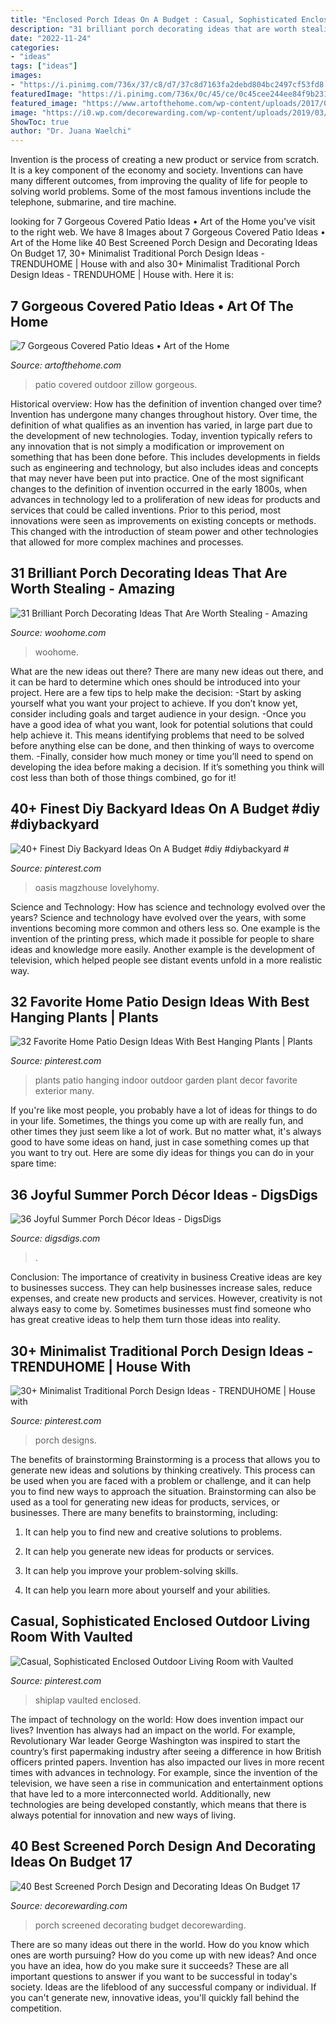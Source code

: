 ```yaml
---
title: "Enclosed Porch Ideas On A Budget : Casual, Sophisticated Enclosed Outdoor Living Room With Vaulted"
description: "31 brilliant porch decorating ideas that are worth stealing"
date: "2022-11-24"
categories:
- "ideas"
tags: ["ideas"]
images:
- "https://i.pinimg.com/736x/37/c8/d7/37c8d7163fa2debd804bc2497cf53fd8.jpg"
featuredImage: "https://i.pinimg.com/736x/0c/45/ce/0c45cee244ee84f9b231a7ac22a5f45f.jpg"
featured_image: "https://www.artofthehome.com/wp-content/uploads/2017/04/02-Outdoor-Covered-Patio-Ideas.jpg"
image: "https://i0.wp.com/decorewarding.com/wp-content/uploads/2019/03/40-Best-Screened-Porch-Design-and-Decorating-Ideas-On-Budget-17.jpg?fit=948%2C1424&amp;ssl=1"
ShowToc: true
author: "Dr. Juana Waelchi"
---
```



Invention is the process of creating a new product or service from scratch. It is a key component of the economy and society. Inventions can have many different outcomes, from improving the quality of life for people to solving world problems. Some of the most famous inventions include the telephone, submarine, and tire machine.

	

		
looking for 7 Gorgeous Covered Patio Ideas • Art of the Home you've visit to the right web. We have 8 Images about 7 Gorgeous Covered Patio Ideas • Art of the Home like 40 Best Screened Porch Design and Decorating Ideas On Budget 17, 30+ Minimalist Traditional Porch Design Ideas - TRENDUHOME | House with and also 30+ Minimalist Traditional Porch Design Ideas - TRENDUHOME | House with. Here it is:
		
    
## 7 Gorgeous Covered Patio Ideas • Art Of The Home

<img loading=lazy src="https://www.artofthehome.com/wp-content/uploads/2017/04/02-Outdoor-Covered-Patio-Ideas.jpg" onerror="this.onerror=null;this.src='https://tse2.mm.bing.net/th?id=OIP.SdXMi1I9a_JcB2e-G7aUiwHaLB&amp;pid=15.1';" alt="7 Gorgeous Covered Patio Ideas • Art of the Home">

_Source: artofthehome.com_

>patio covered outdoor zillow gorgeous. 

	

Historical overview: How has the definition of invention changed over time?
Invention has undergone many changes throughout history. Over time, the definition of what qualifies as an invention has varied, in large part due to the development of new technologies. Today, invention typically refers to any innovation that is not simply a modification or improvement on something that has been done before. This includes developments in fields such as engineering and technology, but also includes ideas and concepts that may never have been put into practice.
One of the most significant changes to the definition of invention occurred in the early 1800s, when advances in technology led to a proliferation of new ideas for products and services that could be called inventions. Prior to this period, most innovations were seen as improvements on existing concepts or methods. This changed with the introduction of steam power and other technologies that allowed for more complex machines and processes.

    
## 31 Brilliant Porch Decorating Ideas That Are Worth Stealing - Amazing

<img loading=lazy src="https://www.woohome.com/wp-content/uploads/2015/01/small-porch-ideas-woohome-30.jpg" onerror="this.onerror=null;this.src='https://tse3.mm.bing.net/th?id=OIP.OqXbJYvFMseHvzW9VDlQHQHaLK&amp;pid=15.1';" alt="31 Brilliant Porch Decorating Ideas That Are Worth Stealing - Amazing">

_Source: woohome.com_

>woohome. 

	

What are the new ideas out there?
There are many new ideas out there, and it can be hard to determine which ones should be introduced into your project. Here are a few tips to help make the decision: 
-Start by asking yourself what you want your project to achieve. If you don’t know yet, consider including goals and target audience in your design.
-Once you have a good idea of what you want, look for potential solutions that could help achieve it. This means identifying problems that need to be solved before anything else can be done, and then thinking of ways to overcome them.
-Finally, consider how much money or time you’ll need to spend on developing the idea before making a decision. If it’s something you think will cost less than both of those things combined, go for it!

    
## 40+ Finest Diy Backyard Ideas On A Budget #diy #diybackyard #

<img loading=lazy src="https://i.pinimg.com/736x/37/c8/d7/37c8d7163fa2debd804bc2497cf53fd8.jpg" onerror="this.onerror=null;this.src='https://tse1.mm.bing.net/th?id=OIP.7OMvIdxFUAsoJLUDAejcTAHaLH&amp;pid=15.1';" alt="40+ Finest Diy Backyard Ideas On A Budget #diy #diybackyard #">

_Source: pinterest.com_

>oasis magzhouse lovelyhomy. 

	

Science and Technology: How has science and technology evolved over the years?
Science and technology have evolved over the years, with some inventions becoming more common and others less so. One example is the invention of the printing press, which made it possible for people to share ideas and knowledge more easily. Another example is the development of television, which helped people see distant events unfold in a more realistic way.

    
## 32 Favorite Home Patio Design Ideas With Best Hanging Plants | Plants

<img loading=lazy src="https://i.pinimg.com/736x/86/d1/20/86d120d9354226a1dbb3d8fc5fc05e36.jpg" onerror="this.onerror=null;this.src='https://tse1.mm.bing.net/th?id=OIP.JyXmTD-bnwy6OxPdeu3-6wHaNK&amp;pid=15.1';" alt="32 Favorite Home Patio Design Ideas With Best Hanging Plants | Plants">

_Source: pinterest.com_

>plants patio hanging indoor outdoor garden plant decor favorite exterior many. 

	

If you're like most people, you probably have a lot of ideas for things to do in your life. Sometimes, the things you come up with are really fun, and other times they just seem like a lot of work. But no matter what, it's always good to have some ideas on hand, just in case something comes up that you want to try out. Here are some diy ideas for things you can do in your spare time: 

    
## 36 Joyful Summer Porch Décor Ideas - DigsDigs

<img loading=lazy src="https://www.digsdigs.com/photos/joyful-summer-porch-decor-ideas-21.jpg" onerror="this.onerror=null;this.src='https://tse4.mm.bing.net/th?id=OIP.K013VKJwu1ic1hb0O5IzRAHaJ4&amp;pid=15.1';" alt="36 Joyful Summer Porch Décor Ideas - DigsDigs">

_Source: digsdigs.com_

>. 

	

Conclusion: The importance of creativity in business
Creative ideas are key to businesses success. They can help businesses increase sales, reduce expenses, and create new products and services. However, creativity is not always easy to come by. Sometimes businesses must find someone who has great creative ideas to help them turn those ideas into reality.

    
## 30+ Minimalist Traditional Porch Design Ideas - TRENDUHOME | House With

<img loading=lazy src="https://i.pinimg.com/736x/c6/3d/e1/c63de11117700cf39a212713f1150650.jpg" onerror="this.onerror=null;this.src='https://tse3.mm.bing.net/th?id=OIP.ferkX6pmueaYrwPMROCyIgHaKX&amp;pid=15.1';" alt="30+ Minimalist Traditional Porch Design Ideas - TRENDUHOME | House with">

_Source: pinterest.com_

>porch designs. 

	

The benefits of brainstorming
Brainstorming is a process that allows you to generate new ideas and solutions by thinking creatively. This process can be used when you are faced with a problem or challenge, and it can help you to find new ways to approach the situation. Brainstorming can also be used as a tool for generating new ideas for products, services, or businesses.
There are many benefits to brainstorming, including:

1. It can help you to find new and creative solutions to problems.

2. It can help you generate new ideas for products or services.

3. It can help you improve your problem-solving skills.

4. It can help you learn more about yourself and your abilities.

    
## Casual, Sophisticated Enclosed Outdoor Living Room With Vaulted

<img loading=lazy src="https://i.pinimg.com/736x/0c/45/ce/0c45cee244ee84f9b231a7ac22a5f45f.jpg" onerror="this.onerror=null;this.src='https://tse1.mm.bing.net/th?id=OIP.YlS-AL4FtCTASV2Er8wZZgHaLH&amp;pid=15.1';" alt="Casual, Sophisticated Enclosed Outdoor Living Room with Vaulted">

_Source: pinterest.com_

>shiplap vaulted enclosed. 

	

The impact of technology on the world: How does invention impact our lives?
Invention has always had an impact on the world. For example, Revolutionary War leader George Washington was inspired to start the country’s first papermaking industry after seeing a difference in how British officers printed papers. Invention has also impacted our lives in more recent times with advances in technology. For example, since the invention of the television, we have seen a rise in communication and entertainment options that have led to a more interconnected world. Additionally, new technologies are being developed constantly, which means that there is always potential for innovation and new ways of living.

    
## 40 Best Screened Porch Design And Decorating Ideas On Budget 17

<img loading=lazy src="https://i0.wp.com/decorewarding.com/wp-content/uploads/2019/03/40-Best-Screened-Porch-Design-and-Decorating-Ideas-On-Budget-17.jpg?fit=948%2C1424&amp;ssl=1" onerror="this.onerror=null;this.src='https://tse4.mm.bing.net/th?id=OIP.8oYLuq78qVrZd54OCr9tqAHaLI&amp;pid=15.1';" alt="40 Best Screened Porch Design and Decorating Ideas On Budget 17">

_Source: decorewarding.com_

>porch screened decorating budget decorewarding. 

	

There are so many ideas out there in the world. How do you know which ones are worth pursuing? How do you come up with new ideas? And once you have an idea, how do you make sure it succeeds? These are all important questions to answer if you want to be successful in today's society. Ideas are the lifeblood of any successful company or individual. If you can't generate new, innovative ideas, you'll quickly fall behind the competition.

